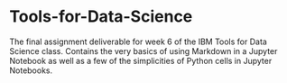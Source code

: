 # Tools-for-Data-Science
The final assignment deliverable for week 6 of the IBM Tools for Data Science class. Contains the very basics of using Markdown in a Jupyter Notebook as well as a few of the simplicities of Python cells in Jupyter Notebooks.
